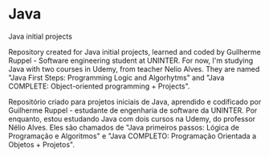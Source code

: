 # Java
Java initial projects

Repository created for Java initial projects, learned and coded by Guilherme Ruppel - Software engineering student at UNINTER.
For now, I'm studying Java with two courses in Udemy, from teacher Nelio Alves. They are named "Java First Steps: Programming Logic and Algorhytms" and "Java COMPLETE: Object-oriented programming + Projects". 

Repositório criado para projetos iniciais de Java, aprendido e codificado por Guilherme Ruppel - estudante de engenharia de software da UNINTER.
Por enquanto, estou estudando Java com dois cursos na Udemy, do professor Nélio Alves. Eles são chamados de "Java primeiros passos: Lógica de Programação e Algoritmos" e "Java COMPLETO: Programação Orientada a Objetos + Projetos".
